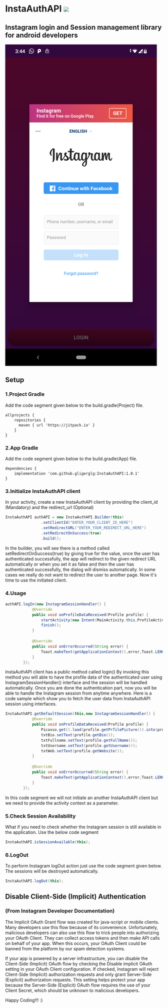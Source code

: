 # InstaAuthAPI  [![](https://jitpack.io/v/gligerglg/InstaAuthAPI.svg)](https://jitpack.io/#gligerglg/InstaAuthAPI)
## Instagram login and Session management library for android developers

![Login UI](https://github.com/gligerglg/InstaAuthAPI/blob/master/login.png)

## Setup
### 1.Project Gradle
Add the code segment given below to the build.gradle(Project) file.
```
allprojects {
    repositories {
      maven { url 'https://jitpack.io' }  
    }
}
```

### 2.App Gradle
Add the code segment given below to the build.gradle(App) file.
```
dependencies {
    implementation 'com.github.gligerglg:InstaAuthAPI:1.0.1'
}
```

### 3.Initialize InstaAuthAPI client
In your activity, create a new InstaAuthAPI client by providing the client_id (Mandatory) and the redirect_url (Optional)

```java
InstaAuthAPI authAPI = new InstaAuthAPI.Builder(this)
                .setClientId("ENTER_YOUR_CLIENT_ID_HERE")
                .setRedirectURL("ENTER_YOUR_REDIRECT_URL_HERE")
                .setRedirectOnSuccess(true)
                .build();
```
In the builder, you will see there is a method called setRedirectOnSuccess(true) by giving true for the value, once the user has authenticated successfully, the app will redirect to the given redirect URL automatically or when you set it as false and then the user has authenticated successfully, the dialog will dismiss automatically. In some cases we really do not want to redirect the user to another page. Now it's time to use the initiated client.

###  4.Usage
```java
authAPI.logIn(new InstagramSessionHandler() {
            @Override
            public void onProfileDataReceived(Profile profile) {
                startActivity(new Intent(MainActivity.this,ProfileActivity.class));
                finish();
            }

            @Override
            public void onErrorOccurred(String error) {
                Toast.makeText(getApplicationContext(),error,Toast.LENGTH_LONG).show();
            }
        });
```
InstaAuthAPI client has a public method called login() By invoking this method you will able to have the profile data of the authenticated user using InstagramSessionHandler() interface and the session will be handled automatically. Once you are done the authentication part, now you will be able to handle the Instagram session from anytime anywhere. Here is a code sample which show you to fetch the user data from InstaAuthAPI session using interfaces.


```java
InstaAuthAPI.getDefaultSession(this,new InstagramSessionHandler() {
            @Override
            public void onProfileDataReceived(Profile profile) {
                Picasso.get().load(profile.getPrfilePicture()).into(profileImage);
                txtBio.setText(profile.getBio());
                txtFullname.setText(profile.getFullName());
                txtUsername.setText(profile.getUsername());
                txtWeb.setText(profile.getWebsite());
            }

            @Override
            public void onErrorOccurred(String error) {
                Toast.makeText(getApplicationContext(),error,Toast.LENGTH_LONG).show();
            }
        });
```

In this code segment we will not initiate an another InstaAuthAPI client but we need to provide the activity context as a parameter.

### 5.Check Session Availability
What if you need to check whether the Instagram session is still available in the application. Use the below code segment
```java
InstaAuthAPI.isSessionAvailable(this);
```

### 6.LogOut
To perform Instagram logOut action just use the code segment given below. The sessions will be destroyed automatically.
```java
InstaAuthAPI.logOut(this);
```

## Disable Client-Side (Implicit) Authentication
### (From Instagram Developer Documentation)

The Implicit OAuth Grant flow was created for java-script or mobile clients. Many developers use this flow because of its convenience. Unfortunately, malicious developers can also use this flow to trick people into authorizing your OAuth Client. They can collect access tokens and then make API calls on behalf of your app. When this occurs, your OAuth Client could be banned from the platform by our spam detection systems.

If your app is powered by a server infrastructure, you can disable the Client-Side (Implicit) OAuth flow by checking the Disable implicit OAuth setting in your OAuth Client configuration. If checked, Instagram will reject Client-Side (Implicit) authorization requests and only grant Server-Side (Explicit) authorization requests. This setting helps protect your app because the Server-Side (Explicit) OAuth flow requires the use of your Client Secret, which should be unknown to malicious developers.

Happy Coding!!! :)
